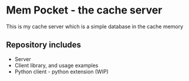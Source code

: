 # Mem Pocket - the cache server
This is my cache server which is a simple database in the cache memory

## Repository includes
* Server
* Client library, and usage examples
* Python client - python extension (WIP)
